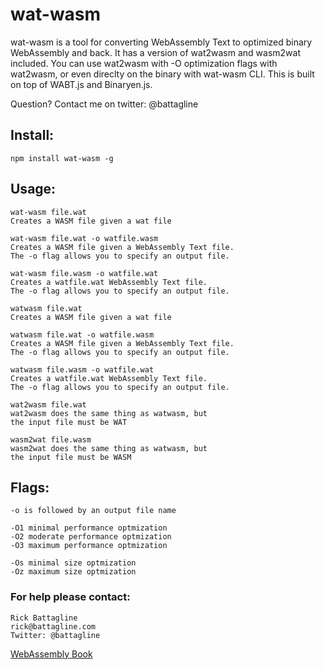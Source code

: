 # wat-wasm
wat-wasm is a tool for converting WebAssembly Text to optimized binary WebAssembly and back.  It has a version of wat2wasm and wasm2wat included.  You can use wat2wasm with -O optimization flags with wat2wasm, or even direclty on the binary with wat-wasm CLI.  This is built on top of WABT.js and Binaryen.js.

Question?  Contact me on twitter: @battagline

## Install:
`npm install wat-wasm -g`

## Usage:
    wat-wasm file.wat
    Creates a WASM file given a wat file
    
    wat-wasm file.wat -o watfile.wasm
    Creates a WASM file given a WebAssembly Text file.
    The -o flag allows you to specify an output file.

    wat-wasm file.wasm -o watfile.wat
    Creates a watfile.wat WebAssembly Text file.
    The -o flag allows you to specify an output file.

    watwasm file.wat
    Creates a WASM file given a wat file
    
    watwasm file.wat -o watfile.wasm
    Creates a WASM file given a WebAssembly Text file.
    The -o flag allows you to specify an output file.

    watwasm file.wasm -o watfile.wat
    Creates a watfile.wat WebAssembly Text file.
    The -o flag allows you to specify an output file.

    wat2wasm file.wat
    wat2wasm does the same thing as watwasm, but
    the input file must be WAT

    wasm2wat file.wasm
    wasm2wat does the same thing as watwasm, but
    the input file must be WASM

## Flags:
    -o is followed by an output file name

    -O1 minimal performance optmization
    -O2 moderate performance optmization
    -O3 maximum performance optmization

    -Os minimal size optmization
    -Oz maximum size optmization


### For help please contact:
    Rick Battagline
    rick@battagline.com
    Twitter: @battagline
    
[WebAssembly Book](http://wasmbook.com)
